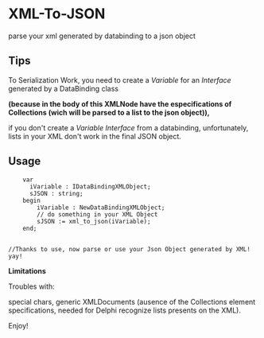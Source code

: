 # XML-To-JSON
parse your xml generated by databinding to a json object
## Tips


To Serialization Work, you need to create a *Variable* for an *Interface* generated by a DataBinding class 


**(because in the body of this XMLNode have the especifications of Collections (wich will be parsed to a list to the json object)),**


if you don't create a *Variable Interface* from a databinding, unfortunately, lists in your XML don't work in the final JSON object.

## Usage
```Delphi
    var
      iVariable : IDataBindingXMLObject;
      sJSON : string;
    begin
        iVariable : NewDataBindingXMLObject;
        // do something in your XML Object 
        sJSON := xml_to_json(iVariable);
    end;
    

//Thanks to use, now parse or use your Json Object generated by XML! yay!
```
**Limitations**

Troubles with:

special chars, generic XMLDocuments (ausence of the Collections element specifications, needed for Delphi recognize lists presents on the XML).


Enjoy!
